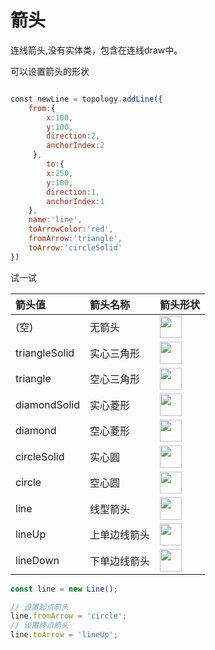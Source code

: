 # 箭头

连线箭头,没有实体类，包含在连线draw中。


可以设置箭头的形状

<div class="try-code">

```javascript

const newLine = topology.addLine({
    from:{
        x:100,
        y:100,
        direction:2,
        anchorIndex:2
     },
        to:{
        x:250,
        y:100,
        direction:1,
        anchorIndex:1
    },
    name:'line',
    toArrowColor:'red',
    fromArrow:'triangle',
    toArrow:'circleSolid'
}) 

``` 

<a class="try" data-set="arrow">试一试</a>

</div>


|箭头值|箭头名称|箭头形状|
|:---|:---|:---|
|(空)|无箭头|<img src="https://cdn.nlark.com/yuque/0/2019/png/179380/1571387509238-1aca52e9-02b6-489e-a981-89639dc2b82a.png?x-oss-process=image%2Fresize%2Cw_70" width="35.5px"> </img>|
|triangleSolid|实心三角形|<img src="https://cdn.nlark.com/yuque/0/2019/png/179380/1571387524726-93186131-b2fc-4042-80c7-402c00b7a346.png?x-oss-process=image%2Fresize%2Cw_62" width="35.5px"></img>|
|triangle|空心三角形|<img src="https://cdn.nlark.com/yuque/0/2019/png/179380/1571387540149-f36b1213-b7b5-429f-9129-571d24260ccf.png" width="35.5px"></img>|
|diamondSolid|实心菱形|<img src="https://cdn.nlark.com/yuque/0/2019/png/179380/1571387559591-2b2846c7-dc66-4aa7-af3e-9dc397a30108.png?x-oss-process=image%2Fresize%2Cw_70" width="35.5px"></img>|
|diamond|空心菱形|<img src="https://cdn.nlark.com/yuque/0/2019/png/179380/1571387581182-a87f2f21-3fd9-418a-bfb4-665991dc284d.png?x-oss-process=image%2Fresize%2Cw_56" width="35.5px"></img>|
|circleSolid|实心圆|<img src="https://cdn.nlark.com/yuque/0/2019/png/179380/1571387595107-818d0a0e-6dea-4027-bf06-096347216300.png?x-oss-process=image%2Fresize%2Cw_62" width="35.5px"></img>|
|circle|空心圆|<img src="https://cdn.nlark.com/yuque/0/2019/png/179380/1571387607798-c85e327c-5e0a-4e15-8feb-989f414002dc.png" width="35.5px"></img>|
|line|线型箭头|<img src="https://cdn.nlark.com/yuque/0/2019/png/179380/1571387618738-d6b8b161-f22a-44cb-a1b3-487fe3596392.png" width="35.5px"></img>|
|lineUp|上单边线箭头|<img src="https://cdn.nlark.com/yuque/0/2019/png/179380/1571387635119-efb84774-79fa-4723-b9bf-02e605bd1aaa.png?x-oss-process=image%2Fresize%2Cw_58" width="35.5px"></img>|
|lineDown|下单边线箭头|<img src="https://cdn.nlark.com/yuque/0/2019/png/179380/1571387645662-dd08fd99-a4ca-4220-b592-ff7621544c09.png?x-oss-process=image%2Fresize%2Cw_52" width="35.5px"></img>|



```javascript
const line = new Line();

// 设置起点箭头
line.fromArrow = 'circle';
// 设置终点箭头
line.toArrow = 'lineUp';
```